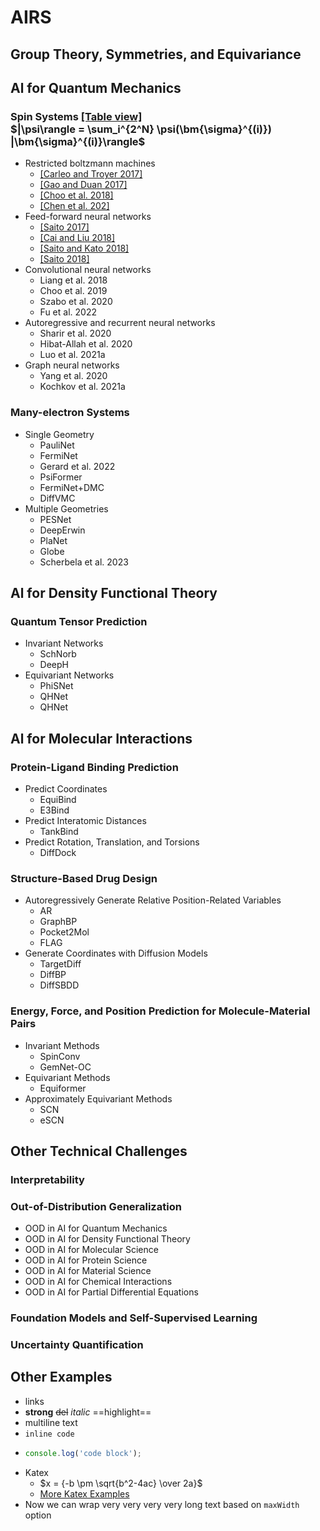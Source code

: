 # AIRS 

## Group Theory, Symmetries, and Equivariance

## Al for Quantum Mechanics

### Spin Systems [[Table view]]() <br/>$|\psi\rangle = \sum_i^{2^N} \psi(\bm{\sigma}^{(i)}) |\bm{\sigma}^{(i)}\rangle$

- Restricted boltzmann machines
  - [[Carleo and Troyer 2017]]()
  - [[Gao and Duan 2017]]()
  - [[Choo et al. 2018]]()
  - [[Chen et al. 202]]()
- Feed-forward neural networks
  - [[Saito 2017]]()
  - [[Cai and Liu 2018]]()
  - [[Saito and Kato 2018]]()
  - [[Saito 2018]]()
- Convolutional neural networks
  - Liang et al. 2018
  - Choo et al. 2019
  - Szabo et al. 2020
  - Fu et al. 2022
- Autoregressive and recurrent neural networks
  - Sharir et al. 2020
  - Hibat-Allah et al. 2020
  - Luo et al. 2021a
- Graph neural networks
  - Yang et al. 2020
  - Kochkov et al. 2021a

### Many-electron Systems
- Single Geometry
  - PauliNet
  - FermiNet
  - Gerard et al. 2022
  - PsiFormer
  - FermiNet+DMC
  - DiffVMC
- Multiple Geometries
  - PESNet
  - DeepErwin
  - PlaNet
  - Globe
  - Scherbela et al. 2023
## Al for Density Functional Theory
### Quantum Tensor Prediction
- Invariant Networks
  - SchNorb
  - DeepH
- Equivariant Networks
  - PhiSNet
  - QHNet
  - QHNet
## Al for Molecular Interactions
### Protein-Ligand Binding Prediction
- Predict Coordinates
  - EquiBind
  - E3Bind
- Predict Interatomic Distances
  - TankBind
- Predict Rotation, Translation, and Torsions
  - DiffDock
### Structure-Based Drug Design
- Autoregressively Generate Relative Position-Related Variables
  - AR
  - GraphBP
  - Pocket2Mol
  - FLAG 
- Generate Coordinates with Diffusion Models
  - TargetDiff
  - DiffBP
  - DiffSBDD
### Energy, Force, and Position Prediction for Molecule-Material Pairs
- Invariant Methods
  - SpinConv
  - GemNet-OC
- Equivariant Methods
  - Equiformer
- Approximately Equivariant Methods
  - SCN
  - eSCN

## Other Technical Challenges
### Interpretability 

### Out-of-Distribution Generalization
- OOD in AI for Quantum Mechanics
- OOD in AI for Density Functional Theory
- OOD in AI for Molecular Science
- OOD in AI for Protein Science
- OOD in AI for Material Science
- OOD in AI for Chemical Interactions
- OOD in AI for Partial Differential Equations

### Foundation Models and Self-Supervised Learning

### Uncertainty Quantification


## Other Examples

- links
- **strong** ~~del~~ *italic* ==highlight==
- multiline
  text
- `inline code`
-
    ```js
    console.log('code block');
    ```
- Katex
  - $x = {-b \pm \sqrt{b^2-4ac} \over 2a}$
  - [More Katex Examples](#?d=gist:af76a4c245b302206b16aec503dbe07b:katex.md)
- Now we can wrap very very very very long text based on `maxWidth` option

